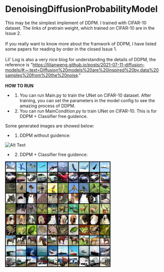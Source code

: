 # DenoisingDiffusionProbabilityModel
This may be the simplest implement of DDPM. I trained with CIFAR-10 dataset. The links of pretrain weight, which trained on CIFAR-10 are in the Issue 2. <br>
<br>
If you really want to know more about the framwork of DDPM, I have listed some papers for reading by order in the closed Issue 1.
<br>
<br>
Lil' Log is also a very nice blog for understanding the details of DDPM, the reference is 
"https://lilianweng.github.io/posts/2021-07-11-diffusion-models/#:~:text=Diffusion%20models%20are%20inspired%20by,data%20samples%20from%20the%20noise."
<br>
<br>
**HOW TO RUN**
* 1.  You can run Main.py to train the UNet on CIFAR-10 dataset. After training, you can set the parameters in the model config to see the amazing process of DDPM.
* 2.  You can run MainCondition.py to train UNet on CIFAR-10. This is for DDPM + Classifier free guidence.

Some generated images are showed below:

* 1. DDPM without guidence:

![Alt Text](https://github.com/LucaJiang/PyTorch_ImageClassifiction_Techniques/blob/master/Generation/Animation/animation.gif)

* 2. DDPM + Classifier free guidence:

![Generated Images with condition](https://github.com/LucaJiang/PyTorch_ImageClassifiction_Techniques/blob/master/Generation/SampledImgs/SampledGuidenceImgs.png)
